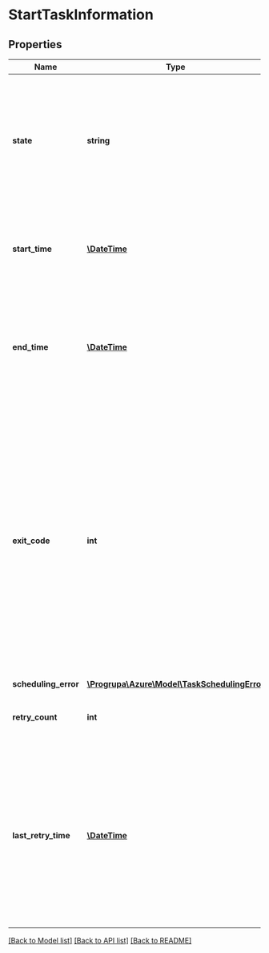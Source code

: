 # StartTaskInformation

## Properties
Name | Type | Description | Notes
------------ | ------------- | ------------- | -------------
**state** | **string** | Possible values are: running – The start task is currently running. completed – The start task has exited with exit code 0, or the start task has failed and the retry limit has reached, or the start task process did not run due to scheduling errors. | 
**start_time** | [**\DateTime**](\DateTime.md) | This value is reset every time the task is restarted or retried (that is, this is the most recent time at which the start task started running). | 
**end_time** | [**\DateTime**](\DateTime.md) | This is the end time of the most recent run of the start task, if that run has completed (even if that run failed and a retry is pending). This element is not present if the start task is currently running. | [optional] 
**exit_code** | **int** | This property is set only if the start task is in the completed state. In general, the exit code for a process reflects the specific convention implemented by the application developer for that process. If you use the exit code value to make decisions in your code, be sure that you know the exit code convention used by the application process. However, if the Batch service terminates the start task (due to timeout, or user termination via the API) you may see an operating system-defined exit code. | [optional] 
**scheduling_error** | [**\Progrupa\Azure\Model\TaskSchedulingError**](TaskSchedulingError.md) |  | [optional] 
**retry_count** | **int** | The task is retried if it exits with a nonzero exit code, up to the specified MaxTaskRetryCount. | 
**last_retry_time** | [**\DateTime**](\DateTime.md) | This element is present only if the task was retried (i.e. retryCount is nonzero). If present, this is typically the same as startTime, but may be different if the task has been restarted for reasons other than retry; for example, if the compute node was rebooted during a retry, then the startTime is updated but the lastRetryTime is not. | [optional] 

[[Back to Model list]](../README.md#documentation-for-models) [[Back to API list]](../README.md#documentation-for-api-endpoints) [[Back to README]](../README.md)


